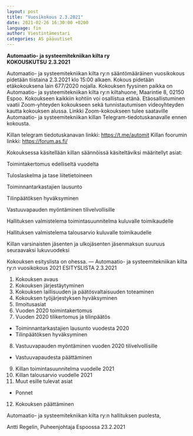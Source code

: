 ```yaml
---
layout: post
title: "Vuosikokous 2.3.2021"
date: 2021-02-26 16:30:00 +0200
language: fin
author: Viestintämestari
categories: AS pääuutiset
---
```


**Automaatio- ja systeemitekniikan kilta ry**                         
**KOKOUSKUTSU**
**2.3.2021**

Automaatio- ja systeemitekniikan kilta ry:n sääntömääräinen vuosikokous pidetään tiistaina 2.3.2021 klo 15:00 alkaen. Kokous pidetään etäkokouksena lain 677/2020 nojalla. Kokouksen fyysinen paikka on Automaatio- ja systeemitekniikan kilta ry:n kiltahuone, Maarintie 8, 02150 Espoo. Kokoukseen kaikkiin kohtiin voi osallistua etänä.  Etäosallistuminen vaatii Zoom-yhteyden kokoukseen sekä tunnistautumisen videoyhteyden kautta kokouksen alussa. Linkki Zoom-kokoukseen tulee saataville Automaatio- ja systeemitekniikan killan Telegram-tiedotuskanavalle ennen kokousta. 

Killan telegram tiedotuskanavan linkki:  https://t.me/automit
Killan foorumin linkki: https://forum.as.fi/


Kokouksessa käsitellään killan säännöissä käsiteltäviksi määritellyt asiat:
 

Toimintakertomus edelliseltä vuodelta

Tuloslaskelma ja tase liitetietoineen

Toiminnantarkastajien lausunto

Tilinpäätöksen hyväksyminen

Vastuuvapauden myöntäminen tilivelvollisille

Hallituksen valmistelema toimintasuunnitelma kuluvalle toimikaudelle

Hallituksen valmistelema talousarvio kuluvalle toimikaudelle

Killan varsinaisten jäsenten ja ulkojäsenten jäsenmaksun suuruus seuraavaksi lukuvuodeksi

Kokouksen esityslista on ohessa.
—
Automaatio- ja systeemitekniikan kilta ry:n vuosikokous 2021
ESITYSLISTA 2.3.2021

1. Kokouksen avaus
2. Kokouksen järjestäytyminen
3. Kokouksen laillisuuden ja päätösvaltaisuuden toteaminen
4. Kokouksen työjärjestyksen hyväksyminen
5. Ilmoitusasiat
6. Vuoden 2020 toimintakertomus
7. Vuoden 2020 tilikertomus ja tilinpäätös
- Toiminnantarkastajien lausunto vuodesta 2020
- Tilinpäätöksen hyväksyminen
8. Vastuuvapauden myöntäminen vuoden 2020 tilivelvollisille
- Vastuuvapaudesta päättäminen
9. Killan toimintasuunnitelma vuodelle 2021
10. Killan talousarvio vuodelle 2021
11. Muut esille tulevat asiat
- Ponnet
12. Kokouksen päättäminen

Automaatio- ja systeemitekniikan kilta ry:n hallituksen puolesta, 

Antti Regelin,
Puheenjohtaja 
Espoossa 23.2.2021